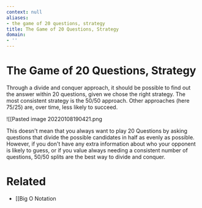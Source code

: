 ```yaml
---
context: null
aliases:
- the game of 20 questions, strategy
title: The Game of 20 Questions, Strategy
domain:
- ''
---
```


# The Game of 20 Questions, Strategy

Through a divide and conquer approach, it should be possible to find out the answer within 20 questions, given we chose the right strategy. The most consistent strategy is the 50/50 approach. Other approaches (here 75/25) are, over time, less likely to succeed.

![[Pasted image 20220108190421.png

This doesn't mean that you always want to play 20 Questions by asking questions that divide the possible candidates in half as evenly as possible. However, if you don't have any extra information about who your opponent is likely to guess, or if you value always needing a consistent number of questions, 50/50 splits are the best way to divide and conquer.

# Related

- [[Big O Notation
